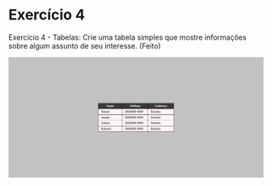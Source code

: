 # Exercício 4

Exercício 4 - Tabelas: Crie uma tabela simples que mostre informações sobre algum assunto de seu interesse. (Feito)

![tabela](tabela.png)

